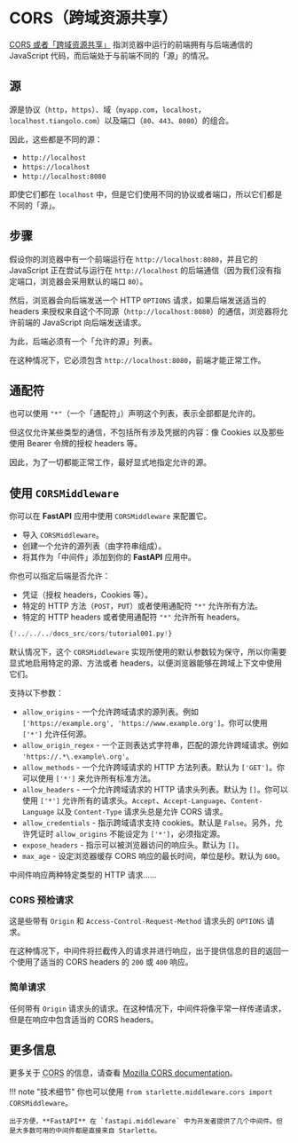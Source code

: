 # CORS（跨域资源共享）

<a href="https://developer.mozilla.org/en-US/docs/Web/HTTP/CORS" class="external-link" target="_blank">CORS 或者「跨域资源共享」</a> 指浏览器中运行的前端拥有与后端通信的 JavaScript 代码，而后端处于与前端不同的「源」的情况。

## 源

源是协议（`http`，`https`）、域（`myapp.com`，`localhost`，`localhost.tiangolo.com`）以及端口（`80`、`443`、`8080`）的组合。

因此，这些都是不同的源：

* `http://localhost`
* `https://localhost`
* `http://localhost:8080`

即使它们都在 `localhost` 中，但是它们使用不同的协议或者端口，所以它们都是不同的「源」。

## 步骤

假设你的浏览器中有一个前端运行在 `http://localhost:8080`，并且它的 JavaScript 正在尝试与运行在 `http://localhost` 的后端通信（因为我们没有指定端口，浏览器会采用默认的端口 `80`）。

然后，浏览器会向后端发送一个 HTTP `OPTIONS` 请求，如果后端发送适当的 headers 来授权来自这个不同源（`http://localhost:8080`）的通信，浏览器将允许前端的 JavaScript 向后端发送请求。

为此，后端必须有一个「允许的源」列表。

在这种情况下，它必须包含 `http://localhost:8080`，前端才能正常工作。

## 通配符

也可以使用 `"*"`（一个「通配符」）声明这个列表，表示全部都是允许的。

但这仅允许某些类型的通信，不包括所有涉及凭据的内容：像 Cookies 以及那些使用 Bearer 令牌的授权 headers 等。

因此，为了一切都能正常工作，最好显式地指定允许的源。

## 使用 `CORSMiddleware`

你可以在 **FastAPI** 应用中使用 `CORSMiddleware` 来配置它。

* 导入 `CORSMiddleware`。
* 创建一个允许的源列表（由字符串组成）。
* 将其作为「中间件」添加到你的 **FastAPI** 应用中。

你也可以指定后端是否允许：

* 凭证（授权 headers，Cookies 等）。
* 特定的 HTTP 方法（`POST`，`PUT`）或者使用通配符 `"*"` 允许所有方法。
* 特定的 HTTP headers 或者使用通配符 `"*"` 允许所有 headers。

```Python hl_lines="2  6-11  13-19"
{!../../../docs_src/cors/tutorial001.py!}
```

默认情况下，这个 `CORSMiddleware` 实现所使用的默认参数较为保守，所以你需要显式地启用特定的源、方法或者 headers，以便浏览器能够在跨域上下文中使用它们。

支持以下参数：

* `allow_origins` - 一个允许跨域请求的源列表。例如 `['https://example.org', 'https://www.example.org']`。你可以使用 `['*']` 允许任何源。
* `allow_origin_regex` - 一个正则表达式字符串，匹配的源允许跨域请求。例如 `'https://.*\.example\.org'`。
* `allow_methods` - 一个允许跨域请求的 HTTP 方法列表。默认为 `['GET']`。你可以使用 `['*']` 来允许所有标准方法。
* `allow_headers` - 一个允许跨域请求的 HTTP 请求头列表。默认为 `[]`。你可以使用 `['*']` 允许所有的请求头。`Accept`、`Accept-Language`、`Content-Language` 以及 `Content-Type` 请求头总是允许 CORS 请求。
* `allow_credentials` - 指示跨域请求支持 cookies。默认是 `False`。另外，允许凭证时 `allow_origins` 不能设定为 `['*']`，必须指定源。
* `expose_headers` - 指示可以被浏览器访问的响应头。默认为 `[]`。
* `max_age` - 设定浏览器缓存 CORS 响应的最长时间，单位是秒。默认为 `600`。

中间件响应两种特定类型的 HTTP 请求……

### CORS 预检请求

这是些带有 `Origin` 和 `Access-Control-Request-Method` 请求头的 `OPTIONS` 请求。

在这种情况下，中间件将拦截传入的请求并进行响应，出于提供信息的目的返回一个使用了适当的 CORS headers 的 `200` 或 `400` 响应。

### 简单请求

任何带有 `Origin` 请求头的请求。在这种情况下，中间件将像平常一样传递请求，但是在响应中包含适当的 CORS headers。

## 更多信息

更多关于 <abbr title="Cross-Origin Resource Sharing">CORS</abbr> 的信息，请查看 <a href="https://developer.mozilla.org/en-US/docs/Web/HTTP/CORS" class="external-link" target="_blank">Mozilla CORS documentation</a>。

!!! note "技术细节"
    你也可以使用 `from starlette.middleware.cors import CORSMiddleware`。

    出于方便，**FastAPI** 在 `fastapi.middleware` 中为开发者提供了几个中间件。但是大多数可用的中间件都是直接来自 Starlette。
